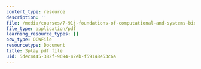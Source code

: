 ```yaml
---
content_type: resource
description: ''
file: /media/courses/7-91j-foundations-of-computational-and-systems-biology-spring-2014/5dec4445382f969442ebf59148e53c6a_KYQ2dPW5nEU.pdf
file_type: application/pdf
learning_resource_types: []
ocw_type: OCWFile
resourcetype: Document
title: 3play pdf file
uid: 5dec4445-382f-9694-42eb-f59148e53c6a
---
```

